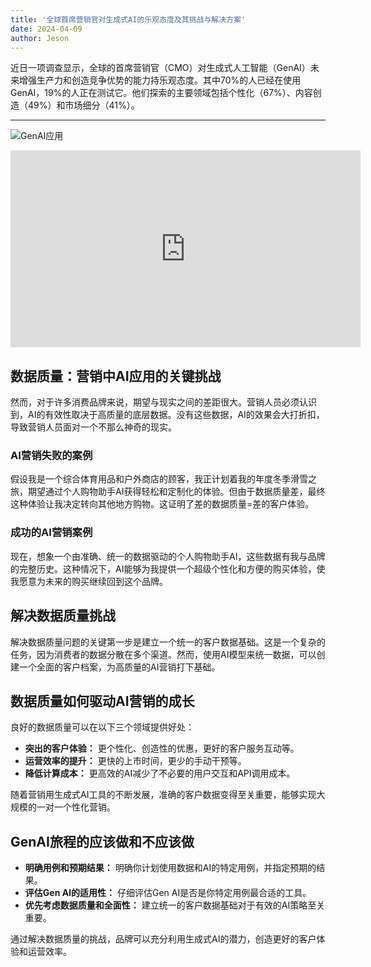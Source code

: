 ```yaml
---
title: '全球首席营销官对生成式AI的乐观态度及其挑战与解决方案'
date: 2024-04-09
author: Jeson
---
```


近日一项调查显示，全球的首席营销官（CMO）对生成式人工智能（GenAI）未来增强生产力和创造竞争优势的能力持乐观态度。其中70%的人已经在使用GenAI，19%的人正在测试它。他们探索的主要领域包括个性化（67%）、内容创造（49%）和市场细分（41%）。

---
![GenAI应用](https://www.artificialintelligence-news.com/wp-content/uploads/sites/9/2024/04/amperity-data-quality-ai-marketing-artificial-intelligence.jpeg)

<iframe width="560" height="315" src="https://www.youtube.com/embed/dQw4w9WgXcQ" title="YouTube video player" frameborder="0" allow="accelerometer; autoplay; clipboard-write; encrypted-media; gyroscope; picture-in-picture" allowfullscreen></iframe>


## 数据质量：营销中AI应用的关键挑战

然而，对于许多消费品牌来说，期望与现实之间的差距很大。营销人员必须认识到，AI的有效性取决于高质量的底层数据。没有这些数据，AI的效果会大打折扣，导致营销人员面对一个不那么神奇的现实。

### AI营销失败的案例

假设我是一个综合体育用品和户外商店的顾客，我正计划着我的年度冬季滑雪之旅，期望通过个人购物助手AI获得轻松和定制化的体验。但由于数据质量差，最终这种体验让我决定转向其他地方购物。这证明了差的数据质量=差的客户体验。

### 成功的AI营销案例

现在，想象一个由准确、统一的数据驱动的个人购物助手AI，这些数据有我与品牌的完整历史。这种情况下，AI能够为我提供一个超级个性化和方便的购买体验，使我愿意为未来的购买继续回到这个品牌。

## 解决数据质量挑战

解决数据质量问题的关键第一步是建立一个统一的客户数据基础。这是一个复杂的任务，因为消费者的数据分散在多个渠道。然而，使用AI模型来统一数据，可以创建一个全面的客户档案，为高质量的AI营销打下基础。

## 数据质量如何驱动AI营销的成长

良好的数据质量可以在以下三个领域提供好处：

- **突出的客户体验：** 更个性化、创造性的优惠，更好的客户服务互动等。
- **运营效率的提升：** 更快的上市时间，更少的手动干预等。
- **降低计算成本：** 更高效的AI减少了不必要的用户交互和API调用成本。

随着营销用生成式AI工具的不断发展，准确的客户数据变得至关重要，能够实现大规模的一对一个性化营销。

## GenAI旅程的应该做和不应该做

- **明确用例和预期结果：** 明确你计划使用数据和AI的特定用例，并指定预期的结果。
- **评估Gen AI的适用性：** 仔细评估Gen AI是否是你特定用例最合适的工具。
- **优先考虑数据质量和全面性：** 建立统一的客户数据基础对于有效的AI策略至关重要。

通过解决数据质量的挑战，品牌可以充分利用生成式AI的潜力，创造更好的客户体验和运营效率。
